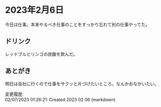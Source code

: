 # 2023年2月6日

今日は仕事。本来やるべき仕事のことをすっかり忘れて別の仕事やってた。

## ドリンク

レッドブルとリンゴの炭酸を飲んだ。

## あとがき

明日は会社に行くので仕事をサクッと片づけたいところ。なんかおなかいたい。

変更履歴:  
02/07/2023 01:26:21: Created 2023 02 06 (markdown)  
